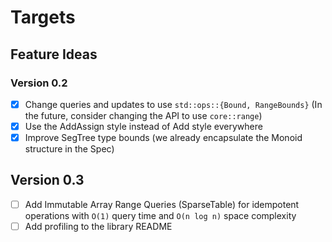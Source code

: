 # Targets

## Feature Ideas

### Version 0.2

- [x] Change queries and updates to use `std::ops::{Bound, RangeBounds}`
  (In the future, consider changing the API to use `core::range`)
- [x] Use the AddAssign style instead of Add style everywhere
- [x] Improve SegTree type bounds (we already encapsulate the Monoid structure in the Spec)

## Version 0.3

- [ ] Add Immutable Array Range Queries (SparseTable) for idempotent operations with `O(1)` query time and `O(n log n)` space complexity
- [ ] Add profiling to the library README
